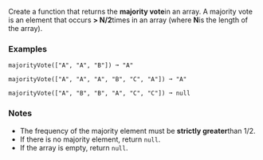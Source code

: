 Create a function that returns the **majority vote**in an array. A majority vote is an element that occurs **> N/2**times in an array (where **N**is the length of the array).


### Examples ###
    majorityVote(["A", "A", "B"]) ➞ "A"

    majorityVote(["A", "A", "A", "B", "C", "A"]) ➞ "A"

    majorityVote(["A", "B", "B", "A", "C", "C"]) ➞ null


### Notes ###
*   The frequency of the majority element must be **strictly greater**than 1/2.
*   If there is no majority element, return `null`.
*   If the array is empty, return `null`.